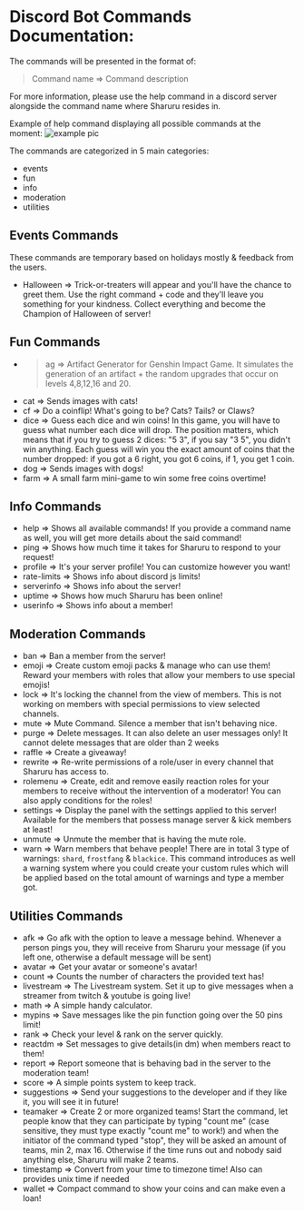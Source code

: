 # Discord Bot Commands Documentation:

The commands will be presented in the format of:

> Command name => Command description

For more information, please use the help command in a discord server alongside the command name where Sharuru resides in.

Example of help command displaying all possible commands at the moment:
![example pic](https://cdn.discordapp.com/attachments/769229294740045874/1432621322349051934/help_menu.png?ex=6901b814&is=69006694&hm=68e6925df85874af10e7e41a9e1c9aa13aa354b4f6c9a0a3ad007edcd057c91f&)

The commands are categorized in 5 main categories:
- events
- fun
- info
- moderation
- utilities 

## Events Commands

These commands are temporary based on holidays mostly & feedback from the users.

- Halloween => Trick-or-treaters will appear and you'll have the chance to greet them. Use the right command + code and they'll leave you something for your kindness. Collect everything and become the Champion of Halloween of <name> server!

## Fun Commands

- > ag => Artifact Generator for Genshin Impact Game. It simulates the generation of an artifact + the random upgrades that occur on levels 4,8,12,16 and 20.
- cat => Sends images with cats!
- cf => Do a coinflip! What's going to be? Cats? Tails? or Claws?
- dice => Guess each dice and win coins! In this game, you will have to guess what number each dice will drop. The position matters, which means that if you try to guess 2 dices: "5 3", if you say "3 5", you didn't win anything. Each guess will win you the exact amount of coins that the number dropped: if you got a 6 right, you got 6 coins, if 1, you get 1 coin.
- dog => Sends images with dogs!
- farm => A small farm mini-game to win some free coins overtime!


## Info Commands

- help => Shows all available commands! If you provide a command name as well, you will get more details about the said command!
- ping => Shows how much time it takes for Sharuru to respond to your request!
- profile => It's your server profile! You can customize however you want!
- rate-limits => Shows info about discord js limits!
- serverinfo => Shows info about the server!
- uptime => Shows how much Sharuru has been online!
- userinfo => Shows info about a member!


## Moderation Commands

- ban => Ban a member from the server!
- emoji => Create custom emoji packs & manage who can use them! Reward your members with roles that allow your members to use special emojis!
- lock => It's locking the channel from the view of members. This is not working on members with special permissions to view selected channels.
- mute => Mute Command. Silence a member that isn't behaving nice.
- purge => Delete messages. It can also delete an user messages only! It cannot delete messages that are older than 2 weeks
- raffle => Create a giveaway!
- rewrite => Re-write permissions of a role/user in every channel that Sharuru has access to.
- rolemenu => Create, edit and remove easily reaction roles for your members to receive without the intervention of a moderator! You can also apply conditions for the roles!
- settings => Display the panel with the settings applied to this server! Available for the members that possess manage server & kick members at least!
- unmute => Unmute the member that is having the mute role.
- warn => Warn members that behave people! There are in total 3 type of warnings: `shard`, `frostfang` & `blackice`. This command introduces as well a warning system where you could create your custom rules which will be applied based on the total amount of warnings and type a member got.


## Utilities Commands

- afk => Go afk with the option to leave a message behind. Whenever a person pings you, they will receive from Sharuru your message (if you left one, otherwise a default message will be sent)
- avatar => Get your avatar or someone's avatar!
- count => Counts the number of characters the provided text has!
- livestream => The Livestream system. Set it up to give messages when a streamer from twitch & youtube is going live!
- math => A simple handy calculator.
- mypins => Save messages like the pin function going over the 50 pins limit!
- rank => Check your level & rank on the server quickly.
- reactdm => Set messages to give details(in dm) when members react to them!
- report => Report someone that is behaving bad in the server to the moderation team!
- score => A simple points system to keep track.
- suggestions => Send your suggestions to the developer and if they like it, you will see it in future!
- teamaker => Create 2 or more organized teams! Start the command, let people know that they can participate by typing "count me" (case sensitive, they must type exactly "count me" to work!) and when the initiator of the command typed "stop", they will be asked an amount of teams, min 2, max 16. Otherwise if the time runs out and nobody said anything else, Sharuru will make 2 teams.
- timestamp => Convert from your time to timezone time! Also can provides unix time if needed
- wallet => Compact command to show your coins and can make even a loan!
